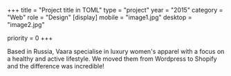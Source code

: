 +++
title = "Project title in TOML"
type = "project"
year = "2015"
category = "Web"
role = "Design"
[display]
mobile = "image1.jpg"
desktop = "image2.jpg"


priority = 0
+++

Based in Russia, Vaara specialise in luxury women's apparel with a focus on a healthy and active lifestyle. We moved them from Wordpress to Shopify and the difference was incredible!
